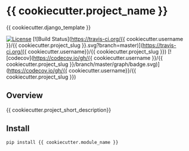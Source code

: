 # {{ cookiecutter.project_name }}
{{ cookiecutter.django_template }}

[![License](https://img.shields.io/badge/License-Apache%202.0-blue.svg)](https://opensource.org/licenses/Apache-2.0)
[![Build Status](https://travis-ci.org/{{ cookiecutter.username }}/{{ cookiecutter.project_slug }}.svg?branch=master)](https://travis-ci.org/{{ cookiecutter.username}}/{{ cookiecutter.project_slug }})
[![codecov](https://codecov.io/gh/{{ cookiecutter.username }}/{{ cookiecutter.project_slug }}/branch/master/graph/badge.svg)](https://codecov.io/gh/{{ cookiecutter.username}}/{{ cookiecutter.project_slug }})

## Overview

{{ cookiecutter.project_short_description}}

## Install

`pip install {{ cookiecutter.module_name }}`
